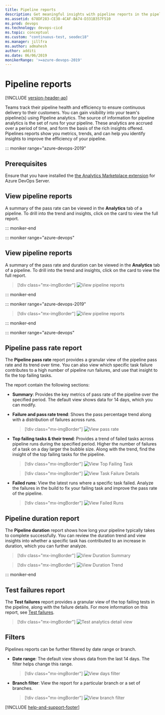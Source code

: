 ```yaml
---
title: Pipeline reports
description: Get meaningful insights with pipeline reports in the pipeline
ms.assetid: 678DF283-CE38-4CAF-BA74-D331B357F510
ms.prod: devops
ms.technology: devops-cicd
ms.topic: conceptual
ms.custom: "continuous-test, seodec18"
ms.manager: jillfra
ms.author: admahesh
author: additi
ms.date: 06/06/2019
monikerRange: '>=azure-devops-2019'
---
```


# Pipeline reports

[!INCLUDE [version-header-ap](../_shared/version-server-2019-rtm.md)]

Teams track their pipeline health and efficiency to ensure continuous delivery to their customers. You can gain visibility into your team's pipeline(s) using Pipeline analytics. The source of information for pipeline analytics is the set of runs for your pipeline. These analytics are accrued over a period of time, and form the basis of the rich insights offered. Pipelines reports show you metrics, trends, and can help you identify insights to improve the efficiency of your pipeline.  

::: moniker range="azure-devops-2019"

## Prerequisites

Ensure that you have installed the [the Analytics Marketplace extension](../../report/dashboards/analytics-extension.md) for Azure DevOps Server.

## View pipeline reports

A summary of the pass rate can be viewed in the **Analytics** tab of a pipeline. To drill into the trend and insights, click on the card to view the full report.

::: moniker-end

<a name="viewinbuild"></a>

::: moniker range="azure-devops"

## View pipeline reports

A summary of the pass rate and duration can be viewed in the **Analytics** tab of a pipeline. To drill into the trend and insights, click on the card to view the full report.

> [!div class="mx-imgBorder"]
> ![View pipeline reports](_img/pipelines-reports/analyticstab.png)

::: moniker-end

::: moniker range="azure-devops-2019"

> [!div class="mx-imgBorder"]
> ![View pipeline reports](_img/pipelines-reports/analyticstab-server-2019.png)

::: moniker-end

::: moniker range="azure-devops"

## Pipeline pass rate report 

The **Pipeline pass rate** report  provides a granular view of the pipeline pass rate and its trend over time. You can also view which specific task failure contributes to a high number of pipeline run failures, and use that insight to fix the top failing tasks.

The report contain the following sections:

  - **Summary**: Provides the key  metrics of pass rate of the pipeline over the specified period. The default view shows data for 14 days, which you can modify.

  - **Failure and pass rate trend**: Shows the pass percentage trend along with a distribution of failures across runs.  

    > [!div class="mx-imgBorder"]
    > ![View pass rate](_img/pipelines-reports/pass-rate.png)

  - **Top failing tasks & their trend**: Provides a trend of failed tasks across pipeline runs during the specified period. Higher the number of failures of a task on a day larger the bubble size. Along with the trend, find the insight of the top failing tasks for the pipeline.

    > [!div class="mx-imgBorder"]
    > ![View Top Failing Task](_img/pipelines-reports/top-failing.png)
    
    > [!div class="mx-imgBorder"]
    > ![View Task Failure Details](_img/pipelines-reports/failing-tasks.png)

  - **Failed runs**: View the latest runs where a specific task failed. Analyze the failures in the build to fix your failing task and improve the pass rate of the pipeline. 

    > [!div class="mx-imgBorder"]
    > ![View Failed Runs](_img/pipelines-reports/failed-runs.png)

## Pipeline duration report

The **Pipeline duration** report shows how long your pipeline typically takes to complete successfully. You can review the duration trend and view insights into whether a specific task has contributed to an increase in duration, which you can further analyze. 

> [!div class="mx-imgBorder"]
> ![View Duration Summary](_img/pipelines-reports/duration-summary.png)

> [!div class="mx-imgBorder"]
> ![View Duration Trend](_img/pipelines-reports/duration-trend.png)

::: moniker-end

## Test failures report

The **Test failures** report provides a granular view of the top failing tests in the pipeline, along with the failure details. For more information on this report, see [Test failures](../test/test-analytics.md#test-failures).

> [!div class="mx-imgBorder"]
![Test analytics detail view](../test/_img/test-analytics/test-failures.png)

## Filters

Pipelines reports can be further filtered by date range or branch. 

- **Date range**: The default view shows data from the last 14 days. The filter helps change this range.
  
    > [!div class="mx-imgBorder"]
    > ![View days filter](_img/pipelines-reports/days-filter.png)

- **Branch filter**: View the report for a particular branch or a set of branches. 
  
    > [!div class="mx-imgBorder"]
    > ![View branch filter](_img/pipelines-reports/branch-filter.png)


[!INCLUDE [help-and-support-footer](../test/_shared/help-and-support-footer.md)] 